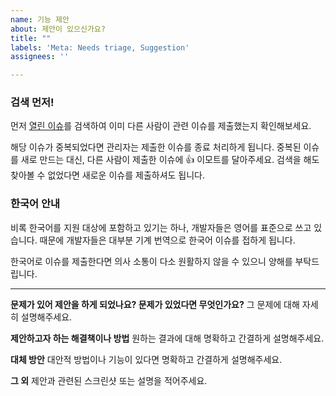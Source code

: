 ```yaml
---
name: 기능 제안
about: 제안이 있으신가요?
title: ""
labels: 'Meta: Needs triage, Suggestion'
assignees: ''

---
```


### 검색 먼저!

먼저 [열린 이슈](https://github.com/7thbeatgames/adofai/issues?q=is%3Aissue+is%3Aopen)를 검색하여 이미 다른 사람이 관련 이슈를 제출했는지 확인해보세요.

해당 이슈가 중복되었다면 관리자는 제출한 이슈를 종료 처리하게 됩니다. 중복된 이슈를 새로 만드는 대신, 다른 사람이 제출한 이슈에 👍 이모트를 달아주세요. 검색을 해도 찾아볼 수 없었다면 새로운 이슈를 제출하셔도 됩니다.

### 한국어 안내

비록 한국어를 지원 대상에 포함하고 있기는 하나, 개발자들은 영어를 표준으로 쓰고 있습니다. 때문에 개발자들은 대부분 기계 번역으로 한국어 이슈를 접하게 됩니다.

한국어로 이슈를 제출한다면 의사 소통이 다소 원활하지 않을 수 있으니 양해를 부탁드립니다.

---

**문제가 있어 제안을 하게 되었나요? 문제가 있었다면 무엇인가요?**
그 문제에 대해 자세히 설명해주세요.

**제안하고자 하는 해결책이나 방법**
원하는 결과에 대해 명확하고 간결하게 설명해주세요.

**대체 방안**
대안적 방법이나 기능이 있다면 명확하고 간결하게 설명해주세요.

**그 외**
제안과 관련된 스크린샷 또는 설명을 적어주세요.
